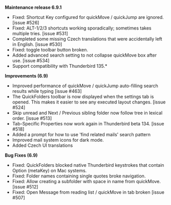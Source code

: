 **Maintenance release 6.9.1**

*   Fixed: Shortcut Key configured for quickMove / quickJump are ignored.  [issue #526]
*   Fixed: ALT-1/2/3 shortcuts working sporadically; sometimes takes multiple tries. [issue #531] 
*   Completed some missing Czech translations that were accidentally left in English. [issue #530]
*   Fixed: toggle toolbar button broken. 
*   Added advanced search setting to not collapse quickMove box after use. [issue #534] 
*   Support compatibility with Thunderbird 135.*


**Improvements (6.9)**

*   Improved performance of quickMove / quickJump auto-filling search results while typing [issue #463]
*   The QuickFolders toolbar is now displayed when the settings tab is opened. This makes it easier to see any executed layout changes. [issue #524]
*   Skip unread and Next / Previous sibling folder now follow tree in lexical order. [issue #513]
*   Tab-Specific Properties now work again in Thunderbird beta 134. [issue #518]
*   Added a prompt for how to use 'find related mails' search pattern 
*   Improved mail system icons for dark mode.
*   Added Czech UI translations
  

**Bug Fixes (6.9)**

*   Fixed: QuickFolders blocked native Thunderbird keystrokes that contain Option (metaKey) on Mac systems.
*   Fixed: Folder names containing single quotes broke navigation.
*   Fixed: Allow creating a subfolder with space in name from quickMove. [issue #512]
*   Fixed: Open Message from reading list / quickMove in tab broken [issue #507]